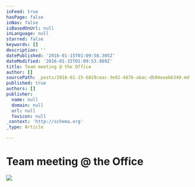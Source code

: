 ```yaml
---
inFeed: true
hasPage: false
inNav: false
isBasedOnUrl: null
inLanguage: null
starred: false
keywords: []
description: ''
datePublished: '2016-01-15T01:09:58.305Z'
dateModified: '2016-01-15T01:09:53.989Z'
title: Team meeting @ the Office
author: []
sourcePath: _posts/2016-01-15-6829caac-3e92-487b-abac-db94eaab6349.md
published: true
authors: []
publisher:
  name: null
  domain: null
  url: null
  favicon: null
_context: 'http://schema.org'
_type: Article

---
```

# Team meeting @ the Office
![](https://the-grid-user-content.s3-us-west-2.amazonaws.com/7fb95e0c-f2fc-446b-abfd-3b7dc22d723b.png)